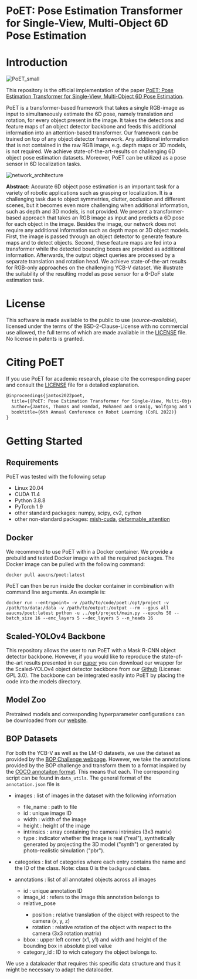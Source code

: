 # PoET: Pose Estimation Transformer for Single-View, Multi-Object 6D Pose Estimation

# Introduction

![PoET_small](./figures/PoET_scaled.svg)

This repository is the official implementation of the paper [PoET: Pose Estimation Transformer for Single-View, Multi-Object 6D Pose Estimation](https://www.aau.at/wp-content/uploads/2022/09/jantos_poet.pdf).

PoET is a transformer-based framework that takes a single RGB-image as input to simultaneously estimate the 6D pose, namely translation and rotation, for every object present in the image. It takes the detections and feature maps of an object detector backbone and feeds this additional information into an attention-based transformer. Our framework can be trained on top of any object detector framework. Any additional information that is not contained in the raw RGB image, e.g. depth maps or 3D models, is not required. We achieve state-of-the-art-results on challenging 6D object pose estimation datasets. Moreover, PoET can be utilized as a pose sensor in 6D localization tasks.

![network_architecture](./figures/network_architecture.png)

**Abstract:** Accurate 6D object pose estimation is an important task for a variety of robotic applications such as grasping or localization. It is a challenging task due to object symmetries, clutter, occlusion and different scenes, but it becomes even more challenging when additional information, such as depth and 3D models, is not provided. We present a transformer-based approach that takes an RGB image as input and predicts a 6D pose for each object in the image. Besides the image, our network does not require any additional information such as depth maps or 3D object models. First, the image is passed through an object detector to generate feature maps and to detect objects. Second, these feature maps are fed into a transformer while the detected bounding boxes are provided as additional information. Afterwards, the output object queries are processed by a separate translation and rotation head. We achieve state-of-the-art results for RGB-only approaches on the challenging YCB-V dataset. We illustrate the suitability of the resulting model as pose sensor for a 6-DoF state estimation task.

# License
This software is made available to the public to use (_source-available_), licensed under the terms of the BSD-2-Clause-License with no commercial use allowed, the full terms of which are made available in the [LICENSE](./LICENSE) file. No license in patents is granted.

# Citing PoET

If you use PoET for academic research, please cite the corresponding paper and consult the [LICENSE](./LICENSE) file for a detailed explanation.

```latex
@inproceedings{jantos2022poet,
  title={{PoET: Pose Estimation Transformer for Single-View, Multi-Object 6D Pose Estimation}},
  author={Jantos, Thomas and Hamdad, Mohamed and Granig, Wolfgang and Weiss, Stephan and Steinbrener, Jan},
  booktitle={6th Annual Conference on Robot Learning (CoRL 2022)}
}
```

# Getting Started

## Requirements

PoET was tested with the following setup

* Linux 20.04
* CUDA 11.4
* Python 3.8.8
* PyTorch 1.9
* other standard packages: numpy, scipy, cv2, cython
* other non-standard packages: [mish-cuda](https://github.com/JunnYu/mish-cuda), [deformable_attention](https://github.com/fundamentalvision/Deformable-DETR/tree/main/models/ops)

## Docker 

We recommend to use PoET within a Docker container. We provide a prebuild and tested Docker image with all the required packages. The Docker image can be pulled with the following command:

```ssh
docker pull aaucns/poet:latest
```

PoET can then be run inside the docker container in combination with command line arguments. An example is:

```ssh
docker run --entrypoint= -v /path/to/code/poet:/opt/project -v /path/to/data:/data -v /path/to/output:/output --rm --gpus all aaucns/poet:latest python -u ../opt/project/main.py --epochs 50 --batch_size 16 --enc_layers 5 --dec_layers 5 --n_heads 16
```

## Scaled-YOLOv4 Backbone

This repository allows the user to run PoET with a Mask R-CNN object detector backbone. However, if you would like to reproduce the state-of-the-art results presented in our [paper](https://www.aau.at/wp-content/uploads/2022/09/jantos_poet.pdf) you can download our wrapper for the Scaled-YOLOv4 object detector backbone from our [Github](https://github.com/aau-cns/yolov4) (License: GPL 3.0). The backbone can be integrated easily into PoET by placing the code into the models directory.

## Model Zoo

Pretrained models and corresponding hyperparameter configurations can be downloaded from our [website](https://www.aau.at/en/smart-systems-technologies/control-of-networked-systems/datasets/poet-pose-estimation-transformer-for-single-view-multi-object-6d-pose-estimation/).

## BOP Datasets

For both the YCB-V as well as the LM-O datasets, we use the dataset as provided by the [BOP Challenge webpage](https://bop.felk.cvut.cz/home). However, we take the annotations provided by the BOP challenge and transform them to a format inspired by the [COCO annotaiton format](https://cocodataset.org/#home). This means that each. The corresponding script can be found in `data_utils`. The general format of the `annotation.json` file is
* images <dict>: list of images in the dataset with the following information 
	*  file_name <str>: path to file
	*  id <int>: unique image ID
	*  width <int>: width of the image
	*  height <int>: height of the image
	*  intrinsics <array>: array containing the camera intrinsics (3x3 matrix)
	*  type <str>: indicator whether the image is real ("real"), synthetically generated by projecting the 3D model ("synth") or generated by photo-realistic simulation ("pbr").

* categories <dict>: list of categories where each entry contains the name and the ID of the class. Note: class 0 is the `background` class.
* annotations <dict>: list of all annotated objects across all images
	*  id <int>: unique annotation ID
	*  image_id <int>: refers to the image this annotation belongs to
	*  relative_pose <dict>
		* position  <list>: relative translation of the object with respect to the camera (x, y, z)
		* rotation <list>: relative rotation of the object with respect to the camera (3x3 rotation matrix)
	* bbox <list>: upper left corner (x1, y1) and width and height of the bounding box in absolute pixel value
	* category_id <int>: ID to wich category the object belongs to.

We use a dataloader that requires this specific data structure and thus it might be necessary to adapt the dataloader.

